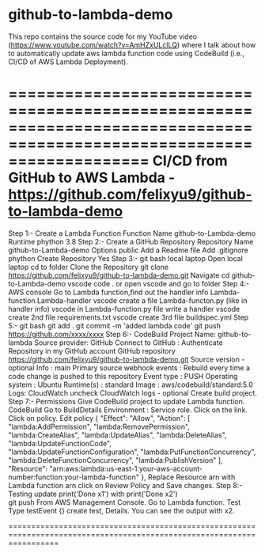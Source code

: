 # github-to-lambda-demo

This repo contains the source code for my YouTube video (https://www.youtube.com/watch?v=AmHZxULclLQ) where I talk about how to automatically update aws lambda function code using CodeBuild (i.e., CI/CD of AWS Lambda Deployment).

=======================================================================================================================
                 CI/CD from GitHub to AWS Lambda - https://github.com/felixyu9/github-to-lambda-demo
=======================================================================================================================
Step 1:-
       Create a Lambda Function
       Function Name 		github-to-Lambda-demo
       Runtime       		phython 3.8
Step 2:-
       Create a GitHub Repository
       Repository Name		github-to-Lambda-demo
       Options                  public
                                Add a Readme file
 				Add .gitignore  phython
       Create Repository        Yes
Step 3:-
       git bash                 local laptop
       Open                     local laptop cd to folder
       Clone the Repository     git clone https://github.com/felixyu9/github-to-lambda-demo.git
       Navigate                 cd github-to-Lambda-demo
       vscode                   code . or open vscode and go to folder
Step 4:- 
       AWS console              Go to Lambda function,find out the handler info
                                Lambda-function.Lambda-handler
       vscode                   create a file Lambda-functon.py (like in handler info) 
       vscode                   in Lambda-function.py file write a handler
       vscode                   create 2nd file requirements.txt
       vscode                   create 3rd file buildspec.yml 
Step 5:-
       git bash                 git add .
                                git commit -m 'added lambda code'
                                git push https://github.com/xxxx/xxxx
Step 6:- 
      CodeBuild                 Project Name: github-to-lambda
                                Source provider: GitHub
                                Connect to GitHub : Authenticate
                                Repository in my GitHub account
                                GitHub repository   https://github.com/felixyu9/github-to-lambda-demo.git
                                Source version - optional Info   : main
                                Primary source webhook events : Rebuild every time a code change is pushed to this repository
                                Event type : PUSH
                                Operating system : Ubuntu
                                Runtime(s) :  standard
                                Image : aws/codebuild/standard:5.0
                                Logs:  CloudWatch  uncheck CloudWatch logs - optional
                                Create build project.
Step 7:-
     Permissions                Give CodeBuild project to update Lambda function.
     CodeBuild                  Go to BuildDetails Environment : Service role. Click on the link.
                                Click on policy.  Edit policy
                                 {
                                "Effect": "Allow",
                                "Action": [
                                    "lambda:AddPermission",
                                    "lambda:RemovePermission",
				    "lambda:CreateAlias",
                                    "lambda:UpdateAlias",
                                    "lambda:DeleteAlias",
                                    "lambda:UpdateFunctionCode",     
                                    "lambda:UpdateFunctionConfiguration",
				    "lambda:PutFunctionConcurrency",
	                            "lambda:DeleteFunctionConcurrency",
				    "lambda:PublishVersion"
                                 ],
                                "Resource": "arn:aws:lambda:us-east-1:your-aws-account-number:function:your-lambda-function"
                              },
                              Replace Resource arn with Lambda function arn
                              click on Review Policy and Save changes.
Step 8:-
      Testing                 update print('Done x1') with print('Done x2')  
                              git push
                              From AWS Management Console.  Go to Lambda function. Test
                              Type testEvent {}  create
                              test, Details.  You can see the output with x2.

   

=======================================================================================================================




                             
        

 
